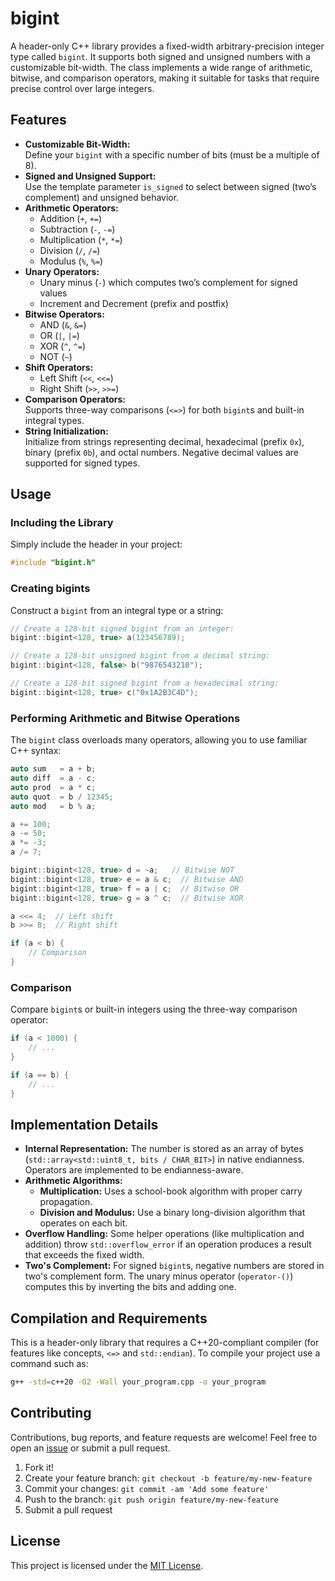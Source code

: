 # bigint
A header-only C++ library provides a fixed-width arbitrary-precision integer type called `bigint`. It supports both signed and unsigned numbers with a customizable bit-width. The class implements a wide range of arithmetic, bitwise, and comparison operators, making it suitable for tasks that require precise control over large integers.

## Features
- **Customizable Bit-Width:**  
  Define your `bigint` with a specific number of bits (must be a multiple of 8).
- **Signed and Unsigned Support:**  
  Use the template parameter `is_signed` to select between signed (two’s complement) and unsigned behavior.
- **Arithmetic Operators:**
    - Addition (`+`, `+=`)
    - Subtraction (`-`, `-=`)
    - Multiplication (`*`, `*=`)
    - Division (`/`, `/=`)
    - Modulus (`%`, `%=`)
- **Unary Operators:**
    - Unary minus (`-`) which computes two’s complement for signed values
    - Increment and Decrement (prefix and postfix)
- **Bitwise Operators:**
    - AND (`&`, `&=`)
    - OR (`|`, `|=`)
    - XOR (`^`, `^=`)
    - NOT (`~`)
- **Shift Operators:**
    - Left Shift (`<<`, `<<=`)
    - Right Shift (`>>`, `>>=`)
- **Comparison Operators:**  
  Supports three-way comparisons (`<=>`) for both `bigint`s and built-in integral types.
- **String Initialization:**  
  Initialize from strings representing decimal, hexadecimal (prefix `0x`), binary (prefix `0b`), and octal numbers. Negative decimal values are supported for signed types.

## Usage
### Including the Library
Simply include the header in your project:

```cpp
#include "bigint.h"
```

### Creating bigints
Construct a `bigint` from an integral type or a string:

```cpp
// Create a 128-bit signed bigint from an integer:
bigint::bigint<128, true> a(123456789);

// Create a 128-bit unsigned bigint from a decimal string:
bigint::bigint<128, false> b("9876543210");

// Create a 128-bit signed bigint from a hexadecimal string:
bigint::bigint<128, true> c("0x1A2B3C4D");
```

### Performing Arithmetic and Bitwise Operations
The `bigint` class overloads many operators, allowing you to use familiar C++ syntax:

```cpp
auto sum   = a + b;
auto diff  = a - c;
auto prod  = a * c;
auto quot  = b / 12345;
auto mod   = b % a;

a += 100;
a -= 50;
a *= -3;
a /= 7;

bigint::bigint<128, true> d = ~a;   // Bitwise NOT
bigint::bigint<128, true> e = a & c;  // Bitwise AND
bigint::bigint<128, true> f = a | c;  // Bitwise OR
bigint::bigint<128, true> g = a ^ c;  // Bitwise XOR

a <<= 4;  // Left shift
b >>= 8;  // Right shift

if (a < b) {
    // Comparison
}
```

### Comparison
Compare `bigint`s or built-in integers using the three-way comparison operator:

```cpp
if (a < 1000) {
    // ...
}

if (a == b) {
    // ...
}
```

## Implementation Details
- **Internal Representation:** The number is stored as an array of bytes (`std::array<std::uint8_t, bits / CHAR_BIT>`) in native endianness. Operators are implemented to be endianness-aware.
- **Arithmetic Algorithms:**
  - **Multiplication:** Uses a school-book algorithm with proper carry propagation. 
  - **Division and Modulus:** Use a binary long-division algorithm that operates on each bit.
- **Overflow Handling:** Some helper operations (like multiplication and addition) throw `std::overflow_error` if an operation produces a result that exceeds the fixed width.
- **Two's Complement:** For signed `bigint`s, negative numbers are stored in two's complement form. The unary minus operator (`operator-()`) computes this by inverting the bits and adding one.

## Compilation and Requirements
This is a header-only library that requires a C++20-compliant compiler (for features like concepts, `<=>` and `std::endian`). To compile your project use a command such as:

```bash
g++ -std=c++20 -O2 -Wall your_program.cpp -o your_program
```

## Contributing

Contributions, bug reports, and feature requests are welcome! Feel free to open an [issue](https://github.com/rwindegger/bigint23/issues) or submit a pull request.

1. Fork it!
2. Create your feature branch: `git checkout -b feature/my-new-feature`
3. Commit your changes: `git commit -am 'Add some feature'`
4. Push to the branch: `git push origin feature/my-new-feature`
5. Submit a pull request

## License

This project is licensed under the [MIT License](LICENSE).